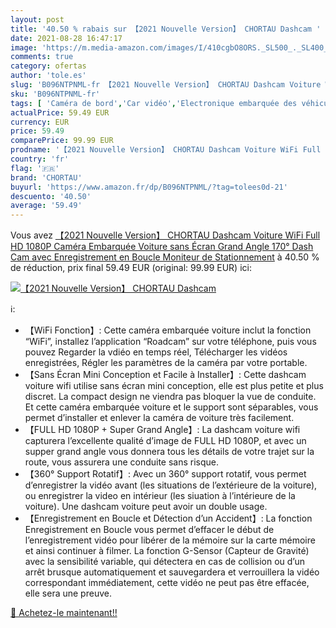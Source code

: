 ```yaml
---
layout: post
title: '40.50 % rabais sur 【2021 Nouvelle Version】 CHORTAU Dashcam '
date: 2021-08-28 16:47:17
image: 'https://m.media-amazon.com/images/I/410cgbO8ORS._SL500_._SL400_.jpg'
comments: true
category: ofertas
author: 'tole.es'
slug: 'B096NTPNML-fr 【2021 Nouvelle Version】 CHORTAU Dashcam Voiture WiFi Full...'
sku: 'B096NTPNML-fr'
tags: [ 'Caméra de bord','Car vidéo','Electronique embarquée des véhicules','Electronique pour voiture','High-Tech','chortau', ]
actualPrice: 59.49 EUR
currency: EUR
price: 59.49
comparePrice: 99.99 EUR
prodname: '【2021 Nouvelle Version】 CHORTAU Dashcam Voiture WiFi Full HD 1080P  Caméra Embarquée Voiture sans Écran Grand Angle 170° Dash Cam avec Enregistrement en Boucle Moniteur de Stationnement'
country: 'fr'
flag: '🇫🇷'
brand: 'CHORTAU'
buyurl: 'https://www.amazon.fr/dp/B096NTPNML/?tag=tolees0d-21'
descuento: '40.50'
average: '59.49'
---
```


Vous avez [【2021 Nouvelle Version】 CHORTAU Dashcam Voiture WiFi Full HD 1080P  Caméra Embarquée Voiture sans Écran Grand Angle 170° Dash Cam avec Enregistrement en Boucle Moniteur de Stationnement](https://www.amazon.fr/dp/B096NTPNML/?tag=tolees0d-21)  à  40.50 % de réduction, prix final  59.49 EUR (original: 99.99 EUR) ici:

[![【2021 Nouvelle Version】 CHORTAU Dashcam ](https://m.media-amazon.com/images/I/410cgbO8ORS._SL500_._SL400_.jpg)](https://www.amazon.fr/dp/B096NTPNML/?tag=tolees0d-21)

ℹ️:

- 【WiFi Fonction】: Cette caméra embarquée voiture inclut la fonction “WiFi”, installez l’application “Roadcam” sur votre téléphone, puis vous pouvez Regarder la vdiéo en temps réel, Télécharger les vidéos enregistrées, Régler les paramètres de la caméra par votre portable.
- 【Sans Écran Mini Conception et Facile à Installer】: Cette dashcam voiture wifi utilise sans écran mini conception, elle est plus petite et plus discret. La compact design ne viendra pas bloquer la vue de conduite. Et cette caméra embarquée voiture et le support sont séparables, vous permet d’installer et enlever la caméra de voiture très facilement.
- 【FULL HD 1080P + Super Grand Angle】: La dashcam voiture wifi capturera l’excellente qualité d’image de FULL HD 1080P, et avec un supper grand angle vous donnera tous les détails de votre trajet sur la route, vous assurera une conduite sans risque.
- 【360° Support Rotatif】: Avec un 360° support rotatif, vous permet d’enregistrer la vidéo avant (les situations de l’extérieure de la voiture), ou enregistrer la video en intérieur (les siuation à l’intérieure de la voiture). Une dashcam voiture peut avoir un double usage.
- 【Enregistrement en Boucle et Détection d’un Accident】: La fonction Enregistrement en Boucle vous permet d’effacer le début de l’enregistrement vidéo pour libérer de la mémoire sur la carte mémoire et ainsi continuer à filmer. La fonction G-Sensor (Capteur de Gravité) avec la sensibilité variable, qui détectera en cas de collision ou d’un arrêt brusque automatiquement et sauvegardera et verrouillera la vidéo correspondant immédiatement, cette vidéo ne peut pas être effacée, elle sera une preuve.

[🛒 Achetez-le maintenant!!](https://www.amazon.fr/dp/B096NTPNML/?tag=tolees0d-21)
